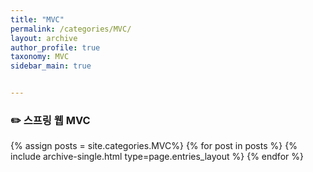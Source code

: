```yaml
---
title: "MVC"
permalink: /categories/MVC/
layout: archive
author_profile: true
taxonomy: MVC
sidebar_main: true


---
```


### ✏️ 스프링  웹 MVC

{% assign posts = site.categories.MVC%}
{% for post in posts %} {% include archive-single.html type=page.entries_layout %} {% endfor %}

